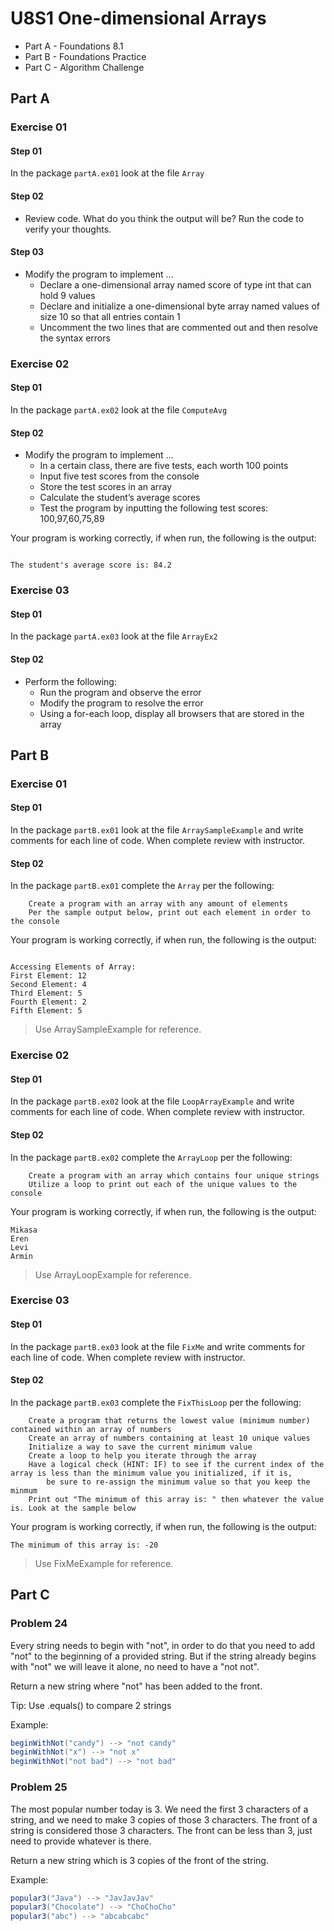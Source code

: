 # U8S1 One-dimensional Arrays

* Part A - Foundations 8.1
* Part B - Foundations Practice
* Part C - Algorithm Challenge
## Part A

### Exercise 01

#### Step 01

In the package `partA.ex01` look at the file `Array` 

#### Step 02

* Review code. What do you think the output will be? Run the code to verify your thoughts.

#### Step 03
* Modify the program to implement …
  * Declare a one-dimensional array named score of type int that
  can hold 9 values
  * Declare and initialize a one-dimensional byte array named
  values of size 10 so that all entries contain 1
  * Uncomment the two lines that are commented out and then
  resolve the syntax errors

### Exercise 02

#### Step 01

In the package `partA.ex02` look at the file `ComputeAvg`

#### Step 02

* Modify the program to implement …
  *  In a certain class, there are five tests, each worth 100 points
  * Input five test scores from the console
  * Store the test scores in an array
  * Calculate the student’s average scores
  * Test the program by inputting the following test scores: 100,97,60,75,89 

Your program is working correctly, if when run, the following is the output:
```

The student's average score is: 84.2

```

### Exercise 03

#### Step 01

In the package `partA.ex03` look at the file `ArrayEx2`

#### Step 02

* Perform the following:
  * Run the program and observe the error
  * Modify the program to resolve the error
  * Using a for-each loop, display all browsers that are stored in
  the array

## Part B

### Exercise 01

#### Step 01

In the package `partB.ex01` look at the file `ArraySampleExample` and write comments for each line of code. When complete review with instructor.

#### Step 02

In the package `partB.ex01` complete the `Array` per the following:

        Create a program with an array with any amount of elements
        Per the sample output below, print out each element in order to the console

Your program is working correctly, if when run, the following is the output:
```

Accessing Elements of Array:
First Element: 12
Second Element: 4
Third Element: 5
Fourth Element: 2
Fifth Element: 5

```

> Use ArraySampleExample for reference.

### Exercise 02

#### Step 01

In the package `partB.ex02` look at the file `LoopArrayExample` and write comments for each line of code. When complete review with instructor.

#### Step 02

In the package `partB.ex02` complete the `ArrayLoop` per the following:

        Create a program with an array which contains four unique strings
        Utilize a loop to print out each of the unique values to the console

Your program is working correctly, if when run, the following is the output:
```
Mikasa
Eren
Levi
Armin

```

> Use ArrayLoopExample for reference.

### Exercise 03

#### Step 01

In the package `partB.ex03` look at the file `FixMe` and write comments for each line of code. When complete review with instructor.

#### Step 02

In the package `partB.ex03` complete the `FixThisLoop` per the following:

        Create a program that returns the lowest value (minimum number) contained within an array of numbers
        Create an array of numbers containing at least 10 unique values
        Initialize a way to save the current minimum value
        Create a loop to help you iterate through the array
        Have a logical check (HINT: IF) to see if the current index of the array is less than the minimum value you initialized, if it is,
            be sure to re-assign the minimum value so that you keep the minmum
        Print out "The minimum of this array is: " then whatever the value is. Look at the sample below

Your program is working correctly, if when run, the following is the output:
```
The minimum of this array is: -20

```

> Use FixMeExample for reference.

## Part C

### Problem 24
Every string needs to begin with "not", in order to do that you need to add "not" to the beginning of a provided string.
But if the string already begins with "not" we will leave it alone, no need to have a "not not".

Return a new string where "not" has been added to the front.

Tip: Use .equals() to compare 2 strings

Example:
```java
beginWithNot("candy") --> "not candy"
beginWithNot("x") --> "not x"
beginWithNot("not bad") --> "not bad"
```
### Problem 25
The most popular number today is 3. We need the first 3 characters of a string, and we need to make
3 copies of those 3 characters. The front of a string is considered those 3 characters. The front can
be less than 3, just need to provide whatever is there.

Return a new string which is 3 copies of the front of the string.

Example:
```java
popular3("Java") --> "JavJavJav"
popular3("Chocolate") --> "ChoChoCho"
popular3("abc") --> "abcabcabc"
```
